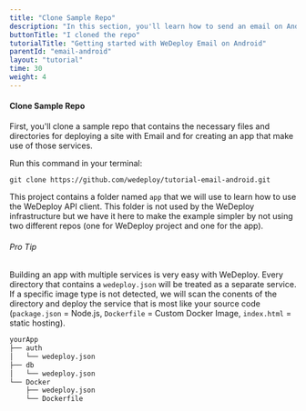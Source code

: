 ```yaml
---
title: "Clone Sample Repo"
description: "In this section, you'll learn how to send an email on Android using the WeDeploy API Client."
buttonTitle: "I cloned the repo"
tutorialTitle: "Getting started with WeDeploy Email on Android"
parentId: "email-android"
layout: "tutorial"
time: 30
weight: 4
---
```


#### Clone Sample Repo

First, you'll clone a sample repo that contains the necessary files and directories for deploying a site with Email and for creating an app that make use of those services.

Run this command in your terminal:

```
git clone https://github.com/wedeploy/tutorial-email-android.git
```

This project contains a folder named `app` that we will use to learn how to use the WeDeploy API client. This folder is not used by the WeDeploy infrastructure but we have it here to make the example simpler by not using two different repos (one for WeDeploy project and one for the app).

<aside>

###### <span class="icon-16-star"></span> Pro Tip

Building an app with multiple services is very easy with WeDeploy. Every directory that contains a `wedeploy.json` will be treated as a separate service. If a specific image type is not detected, we will scan the conents of the directory and deploy the service that is most like your source code (`package.json` = Node.js, `Dockerfile` = Custom Docker Image, `index.html` = static hosting).

```xml
yourApp
├── auth
│	└── wedeploy.json
├── db
│	└── wedeploy.json
└── Docker
 	├── wedeploy.json
 	└── Dockerfile
```

</aside>
